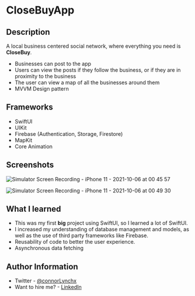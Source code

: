 # CloseBuyApp

## Description
A local business centered social network, where everything you need is <strong>CloseBuy</strong>.
- Businesses can post to the app
- Users can view the posts if they follow the business, or if they are in proximity to the business
- The user can view a map of all the businesses around them
- MVVM Design pattern

## Frameworks
- SwiftUI
- UIKit
- Firebase (Authentication, Storage, Firestore)
- MapKit
- Core Animation


## Screenshots
![Simulator Screen Recording - iPhone 11 - 2021-10-06 at 00 45 57](https://user-images.githubusercontent.com/91622555/136117855-e97822fc-8136-4caa-8470-098f9d73b587.gif)

![Simulator Screen Recording - iPhone 11 - 2021-10-06 at 00 49 30](https://user-images.githubusercontent.com/91622555/136118391-2a25d437-549a-40d1-9f6c-320f3f5951e9.gif)

## What I learned
- This was my first <b>big</b> project using SwiftUI, so I learned a lot of SwiftUI.
- I increased my understanding of database management and models, as well as the use of third party frameworks like Firebase.
- Reusability of code to better the user experience.
- Asynchronous data fetching

## Author Information
- Twitter - [@connorLynchx](https://twitter.com/connorlynchx "Twitter")
- Want to hire me? - [LinkedIn](https://www.linkedin.com/in/connor-lynch-153559171/ "LinkedIn")
